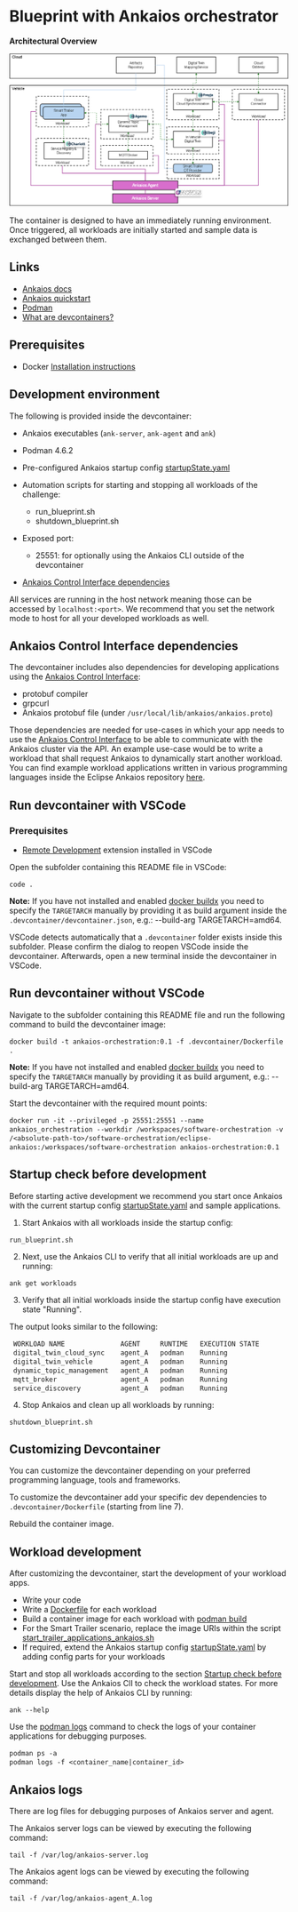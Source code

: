 # Blueprint with Ankaios orchestrator


**Architectural Overview**


![Smart trailer blueprint](doc/ankaios.png)

The container is designed to have an immediately running environment. Once triggered, all workloads are initially started and sample data is exchanged between them.

## Links

- [Ankaios docs](https://eclipse-ankaios.github.io/ankaios/0.2/)
- [Ankaios quickstart](https://eclipse-ankaios.github.io/ankaios/0.2/usage/quickstart/)
- [Podman](https://docs.podman.io/en/v4.6.1/)
- [What are devcontainers?](https://containers.dev/)

## Prerequisites

- Docker [Installation instructions](https://docs.docker.com/get-docker/)

## Development environment

The following is provided inside the devcontainer:

- Ankaios executables (`ank-server`, `ank-agent` and `ank`)

- Podman 4.6.2

- Pre-configured Ankaios startup config [startupState.yaml](./config/startupState.yaml)

- Automation scripts for starting and stopping all workloads of the challenge:
    - run_blueprint.sh
    - shutdown_blueprint.sh

- Exposed port:
    - 25551: for optionally using the Ankaios CLI outside of the devcontainer

- [Ankaios Control Interface dependencies](#ankaios-control-interface-dependencies)


All services are running in the host network meaning those can be accessed by `localhost:<port>`. We recommend that you set the network mode to host for all your developed workloads as well.

## Ankaios Control Interface dependencies

The devcontainer includes also dependencies for developing applications using the [Ankaios Control Interface](https://eclipse-ankaios.github.io/ankaios/0.2/reference/control-interface/):

- protobuf compiler
- grpcurl
- Ankaios protobuf file (under `/usr/local/lib/ankaios/ankaios.proto`)

Those dependencies are needed for use-cases in which your app needs to use the [Ankaios Control Interface](https://eclipse-ankaios.github.io/ankaios/0.2/reference/control-interface/) to be able to communicate with the Ankaios cluster via the API. An example use-case would be to write a workload that shall request Ankaios to dynamically start another workload. You can find example workload applications written in various programming languages inside the Eclipse Ankaios repository [here](https://github.com/eclipse-ankaios/ankaios/tree/v0.2.0/examples).

## Run devcontainer with VSCode

### Prerequisites
- [Remote Development](https://marketplace.visualstudio.com/items?itemName=ms-vscode-remote.vscode-remote-extensionpack) extension installed in VSCode

Open the subfolder containing this README file in VSCode:

```shell
code .
```

__Note:__ If you have not installed and enabled [docker buildx](https://github.com/docker/buildx) you need to specify the `TARGETARCH` manually by providing it as build argument inside the `.devcontainer/devcontainer.json`, e.g.: --build-arg TARGETARCH=amd64.

VSCode detects automatically that a `.devcontainer` folder exists inside this subfolder.
Please confirm the dialog to reopen VSCode inside the devcontainer.
Afterwards, open a new terminal inside the devcontainer in VSCode.

## Run devcontainer without VSCode

Navigate to the subfolder containing this README file and run the following command to build the devcontainer image:

```shell
docker build -t ankaios-orchestration:0.1 -f .devcontainer/Dockerfile .
```

__Note:__ If you have not installed and enabled [docker buildx](https://github.com/docker/buildx) you need to specify the `TARGETARCH` manually by providing it as build argument, e.g.: --build-arg TARGETARCH=amd64.

Start the devcontainer with the required mount points:

```shell
docker run -it --privileged -p 25551:25551 --name ankaios_orchestration --workdir /workspaces/software-orchestration -v /<absolute-path-to>/software-orchestration/eclipse-ankaios:/workspaces/software-orchestration ankaios-orchestration:0.1
```

## Startup check before development

Before starting active development we recommend you start once Ankaios with the current startup config [startupState.yaml](./config/startupState.yaml) and sample applications.

1. Start Ankaios with all workloads inside the startup config:
```shell
run_blueprint.sh
```

2. Next, use the Ankaios CLI to verify that all initial workloads are up and running:

```shell
ank get workloads
```

3. Verify that all initial workloads inside the startup config have execution state "Running".

The output looks similar to the following:
```shell
 WORKLOAD NAME              AGENT     RUNTIME   EXECUTION STATE
 digital_twin_cloud_sync    agent_A   podman    Running
 digital_twin_vehicle       agent_A   podman    Running
 dynamic_topic_management   agent_A   podman    Running
 mqtt_broker                agent_A   podman    Running
 service_discovery          agent_A   podman    Running
```

4. Stop Ankaios and clean up all workloads by running:

```shell
shutdown_blueprint.sh
```

## Customizing Devcontainer

You can customize the devcontainer depending on your preferred programming language, tools and frameworks.

To customize the devcontainer add your specific dev dependencies to `.devcontainer/Dockerfile` (starting from line 7).

Rebuild the container image.

## Workload development

After customizing the devcontainer, start the development of your workload apps.

- Write your code
- Write a [Dockerfile](https://docs.docker.com/engine/reference/builder/) for each workload
- Build a container image for each workload with [podman build](https://docs.podman.io/en/v4.6.1/markdown/podman-build.1.html)
- For the Smart Trailer scenario, replace the image URIs within the script [start_trailer_applications_ankaios.sh](../in-vehicle-stack/scenarios/smart_trailer_use_case/scripts/start_trailer_applications_ankaios.sh)
- If required, extend the Ankaios startup config [startupState.yaml](./config/startupState.yaml) by adding config parts for your workloads

Start and stop all workloads according to the section [Startup check before development](#startup-check-before-development).
Use the Ankaios ClI to check the workload states. For more details display the help of Ankaios CLI by running:
```shell
ank --help
```

Use the [podman logs](https://docs.podman.io/en/v4.6.1/markdown/podman-logs.1.html) command to check the logs of your container applications for debugging purposes.

```shell
podman ps -a
podman logs -f <container_name|container_id>
```

## Ankaios logs

There are log files for debugging purposes of Ankaios server and agent.

The Ankaios server logs can be viewed by executing the following command:

```shell
tail -f /var/log/ankaios-server.log
```

The Ankaios agent logs can be viewed by executing the following command:

```shell
tail -f /var/log/ankaios-agent_A.log
```

